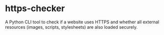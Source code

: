 # https-checker
A Python CLI tool to check if a website uses HTTPS and whether all external resources (images, scripts, stylesheets) are also loaded securely.
